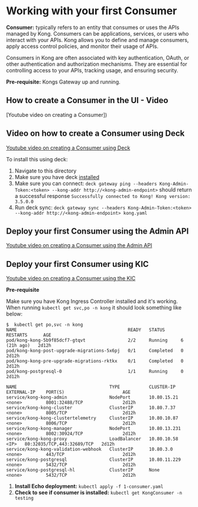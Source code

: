 # Working with your first Consumer

**Consumer:** typically refers to an entity that consumes or uses the APIs managed by Kong. Consumers can be applications, services, or users who interact with your APIs. Kong allows you to define and manage consumers, apply access control policies, and monitor their usage of APIs.

Consumers in Kong are often associated with key authentication, OAuth, or other authentication and authorization mechanisms. They are essential for controlling access to your APIs, tracking usage, and ensuring security.

**Pre-requisite:** Kongs Gateway up and running.

## How to create a Consumer in the UI - Video

[Youtube video on creating a Consumer])

## Video on how to create a Consumer using Deck

[Youtube video on creating a Consumer using Deck](FIX)

To install this using deck:

1. Navigate to this directory
2. Make sure you have deck [installed](https://docs.konghq.com/deck/latest/installation/)
3. Make sure you can connect: `deck gateway ping --headers Kong-Admin-Token:<token> --kong-addr http://<kong-admin-endpoint>` should return a successful response `Successfully connected to Kong! Kong version:  3.5.0.0`
4. Run deck sync: `deck gateway sync --headers Kong-Admin-Token:<token> --kong-addr http://<kong-admin-endpoint> kong.yaml`

## Deploy your first Consumer using the Admin API

[Youtube video on creating a Consumer using the Admin API](FIX)


## Deploy your first Consumer using KIC

[Youtube video on creating a Consumer using the KIC](FIX)


**Pre-requisite**

Make sure you have Kong Ingress Controller installed and it's working. When running  `kubectl get svc,po -n kong` it should look something like below:

```
$  kubectl get po,svc -n kong
NAME                                          READY   STATUS      RESTARTS      AGE
pod/kong-kong-5b9f85dcf7-gtqvt                2/2     Running     6 (21h ago)   2d12h
pod/kong-kong-post-upgrade-migrations-5x6pj   0/1     Completed   0             2d12h
pod/kong-kong-pre-upgrade-migrations-rktkx    0/1     Completed   0             2d12h
pod/kong-postgresql-0                         1/1     Running     0             2d12h

NAME                                   TYPE           CLUSTER-IP     EXTERNAL-IP    PORT(S)                      AGE
service/kong-kong-admin                NodePort       10.80.15.21    <none>         8001:32488/TCP               2d12h
service/kong-kong-cluster              ClusterIP      10.80.7.37     <none>         8005/TCP                     2d12h
service/kong-kong-clustertelemetry     ClusterIP      10.80.10.87    <none>         8006/TCP                     2d12h
service/kong-kong-manager              NodePort       10.80.13.231   <none>         8002:30924/TCP               2d12h
service/kong-kong-proxy                LoadBalancer   10.80.10.58    <IP>   80:32035/TCP,443:32689/TCP   2d12h
service/kong-kong-validation-webhook   ClusterIP      10.80.3.0      <none>         443/TCP                      2d12h
service/kong-postgresql                ClusterIP      10.80.11.229   <none>         5432/TCP                     2d12h
service/kong-postgresql-hl             ClusterIP      None           <none>         5432/TCP                     2d12h
```

1. **Install Echo deployment:** `kubectl apply -f 1-consumer.yaml`
2. **Check to see if consumer is installed:** `kubectl get KongConsumer -n testing`